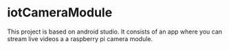# iotCameraModule
This project is based on android studio.
It consists of an app where you can stream live videos a a raspberry pi camera module.
